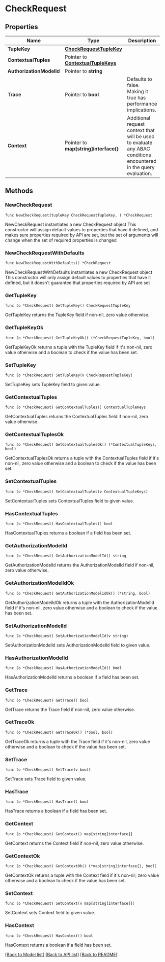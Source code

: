 # CheckRequest

## Properties

Name | Type | Description | Notes
------------ | ------------- | ------------- | -------------
**TupleKey** | [**CheckRequestTupleKey**](CheckRequestTupleKey.md) |  | 
**ContextualTuples** | Pointer to [**ContextualTupleKeys**](ContextualTupleKeys.md) |  | [optional] 
**AuthorizationModelId** | Pointer to **string** |  | [optional] 
**Trace** | Pointer to **bool** | Defaults to false. Making it true has performance implications. | [optional] [readonly] 
**Context** | Pointer to **map[string]interface{}** | Additional request context that will be used to evaluate any ABAC conditions encountered in the query evaluation. | [optional] 

## Methods

### NewCheckRequest

`func NewCheckRequest(tupleKey CheckRequestTupleKey, ) *CheckRequest`

NewCheckRequest instantiates a new CheckRequest object
This constructor will assign default values to properties that have it defined,
and makes sure properties required by API are set, but the set of arguments
will change when the set of required properties is changed

### NewCheckRequestWithDefaults

`func NewCheckRequestWithDefaults() *CheckRequest`

NewCheckRequestWithDefaults instantiates a new CheckRequest object
This constructor will only assign default values to properties that have it defined,
but it doesn't guarantee that properties required by API are set

### GetTupleKey

`func (o *CheckRequest) GetTupleKey() CheckRequestTupleKey`

GetTupleKey returns the TupleKey field if non-nil, zero value otherwise.

### GetTupleKeyOk

`func (o *CheckRequest) GetTupleKeyOk() (*CheckRequestTupleKey, bool)`

GetTupleKeyOk returns a tuple with the TupleKey field if it's non-nil, zero value otherwise
and a boolean to check if the value has been set.

### SetTupleKey

`func (o *CheckRequest) SetTupleKey(v CheckRequestTupleKey)`

SetTupleKey sets TupleKey field to given value.


### GetContextualTuples

`func (o *CheckRequest) GetContextualTuples() ContextualTupleKeys`

GetContextualTuples returns the ContextualTuples field if non-nil, zero value otherwise.

### GetContextualTuplesOk

`func (o *CheckRequest) GetContextualTuplesOk() (*ContextualTupleKeys, bool)`

GetContextualTuplesOk returns a tuple with the ContextualTuples field if it's non-nil, zero value otherwise
and a boolean to check if the value has been set.

### SetContextualTuples

`func (o *CheckRequest) SetContextualTuples(v ContextualTupleKeys)`

SetContextualTuples sets ContextualTuples field to given value.

### HasContextualTuples

`func (o *CheckRequest) HasContextualTuples() bool`

HasContextualTuples returns a boolean if a field has been set.

### GetAuthorizationModelId

`func (o *CheckRequest) GetAuthorizationModelId() string`

GetAuthorizationModelId returns the AuthorizationModelId field if non-nil, zero value otherwise.

### GetAuthorizationModelIdOk

`func (o *CheckRequest) GetAuthorizationModelIdOk() (*string, bool)`

GetAuthorizationModelIdOk returns a tuple with the AuthorizationModelId field if it's non-nil, zero value otherwise
and a boolean to check if the value has been set.

### SetAuthorizationModelId

`func (o *CheckRequest) SetAuthorizationModelId(v string)`

SetAuthorizationModelId sets AuthorizationModelId field to given value.

### HasAuthorizationModelId

`func (o *CheckRequest) HasAuthorizationModelId() bool`

HasAuthorizationModelId returns a boolean if a field has been set.

### GetTrace

`func (o *CheckRequest) GetTrace() bool`

GetTrace returns the Trace field if non-nil, zero value otherwise.

### GetTraceOk

`func (o *CheckRequest) GetTraceOk() (*bool, bool)`

GetTraceOk returns a tuple with the Trace field if it's non-nil, zero value otherwise
and a boolean to check if the value has been set.

### SetTrace

`func (o *CheckRequest) SetTrace(v bool)`

SetTrace sets Trace field to given value.

### HasTrace

`func (o *CheckRequest) HasTrace() bool`

HasTrace returns a boolean if a field has been set.

### GetContext

`func (o *CheckRequest) GetContext() map[string]interface{}`

GetContext returns the Context field if non-nil, zero value otherwise.

### GetContextOk

`func (o *CheckRequest) GetContextOk() (*map[string]interface{}, bool)`

GetContextOk returns a tuple with the Context field if it's non-nil, zero value otherwise
and a boolean to check if the value has been set.

### SetContext

`func (o *CheckRequest) SetContext(v map[string]interface{})`

SetContext sets Context field to given value.

### HasContext

`func (o *CheckRequest) HasContext() bool`

HasContext returns a boolean if a field has been set.


[[Back to Model list]](../README.md#documentation-for-models) [[Back to API list]](../README.md#documentation-for-api-endpoints) [[Back to README]](../README.md)


